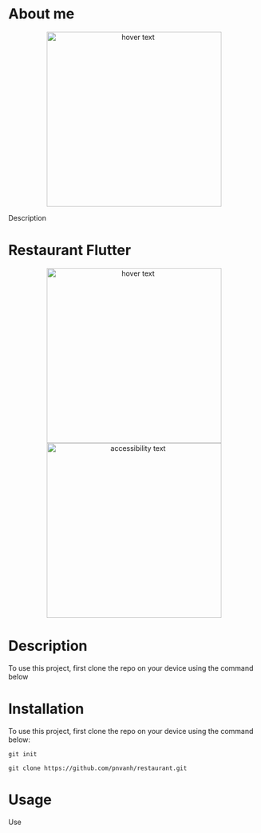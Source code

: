 # About me
<!-- Describe your project in brief -->
<p align="center">
    <img src="https://i.gifer.com/origin/c0/c05e0a986df727559354c449602105d0.gif" width="350" title="hover text">
</p>

Description
<!-- Add badges with link to Shields IO -->
# Restaurant Flutter
<!-- Add a demo for your project -->
<p align="center">
  <img src="https://i.snipboard.io/SmxRwh.jpg" width="350" title="hover text">
  <img src="https://i.snipboard.io/SmxRwh.jpg" width="350" alt="accessibility text">
</p>

# Description

To use this project, first clone the repo on your device using the command below

# Installation

To use this project, first clone the repo on your device using the command below:

```git init```

```git clone https://github.com/pnvanh/restaurant.git```

# Usage

Use
